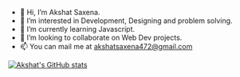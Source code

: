- 👋 Hi, I’m Akshat Saxena.
- 👀 I’m interested in Development, Designing and problem solving.
- 🌱 I’m currently learning Javascript.
- 💞️ I’m looking to collaborate on Web Dev projects.
- 📫 You can mail me at akshatsaxena472@gmail.com


[![Akshat's GitHub stats](https://github-readme-stats.vercel.app/api?username=akshat472)](https://github.com/akshat472/github-readme-stats)

<!---
akshat472/akshat472 is a ✨ special ✨ repository because its `README.md` (this file) appears on your GitHub profile.
You can click the Preview link to take a look at your changes.
--->
